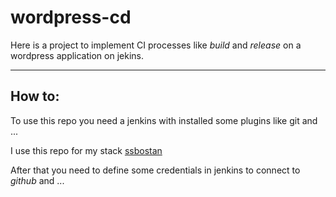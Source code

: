 # wordpress-cd

Here is a project to implement CI processes like *build* and *release* on a wordpress application on jekins.

---

## How to:

To use this repo you need a jenkins with installed some plugins like git and ...

I use this repo for my stack [ssbostan](https://github.com/ssbostan/jenkins-stack-docker.git)

After that you need to define some credentials in jenkins to connect to *github* and ...
